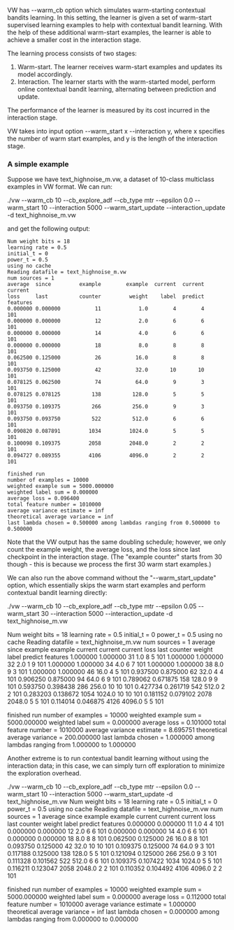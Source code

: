 VW has --warm_cb option which simulates warm-starting contextual bandits learning. In this setting, the learner is given a set of warm-start supervised learning examples to help with contextual bandit learning. With the help of these additional warm-start examples, the learner is able to achieve a smaller cost in the interaction stage.

The learning process consists of two stages:

1. Warm-start. The learner receives warm-start examples and updates its model accordingly.
2. Interaction. The learner starts with the warm-started model, perform online contextual bandit learning, alternating between prediction and update. 

The performance of the learner is measured by its cost incurred in the interaction stage.

VW takes into input option --warm_start x --interaction y, where x specifies the number of warm start examples, and y is the length of the interaction stage. 

### A simple example

Suppose we have text_highnoise_m.vw, a dataset of 10-class multiclass examples in VW format. We can run:

  ./vw --warm_cb 10 --cb_explore_adf --cb_type mtr --epsilon 0.0 --warm_start 10 --interaction 5000 --warm_start_update --interaction_update -d text_highnoise_m.vw

and get the following output:

    Num weight bits = 18
    learning rate = 0.5
    initial_t = 0
    power_t = 0.5
    using no cache
    Reading datafile = text_highnoise_m.vw
    num sources = 1
    average  since         example        example  current  current  current
    loss     last          counter         weight    label  predict features
    0.000000 0.000000           11            1.0        4        4      101
    0.000000 0.000000           12            2.0        6        6      101
    0.000000 0.000000           14            4.0        6        6      101
    0.000000 0.000000           18            8.0        8        8      101
    0.062500 0.125000           26           16.0        8        8      101
    0.093750 0.125000           42           32.0       10       10      101
    0.078125 0.062500           74           64.0        9        3      101
    0.078125 0.078125          138          128.0        5        5      101
    0.093750 0.109375          266          256.0        9        3      101
    0.093750 0.093750          522          512.0        6        6      101
    0.090820 0.087891         1034         1024.0        5        5      101
    0.100098 0.109375         2058         2048.0        2        2      101
    0.094727 0.089355         4106         4096.0        2        2      101

    finished run
    number of examples = 10000
    weighted example sum = 5000.000000
    weighted label sum = 0.000000
    average loss = 0.096400
    total feature number = 1010000
    average variance estimate = inf
    theoretical average variance = inf
    last lambda chosen = 0.500000 among lambdas ranging from 0.500000 to 0.500000

Note that the VW output has the same doubling schedule; however, we only count the example weight, the average loss, and the loss since last checkpoint in the interaction stage. (The "example counter" starts from 30 though - this is because we process the first 30 warm start examples.)

We can also run the above command without the "--warm_start_update" option, which essentially skips the warm start examples and perform contextual bandit learning directly:

./vw --warm_cb 10 --cb_explore_adf --cb_type mtr --epsilon 0.05 --warm_start 30 --interaction 5000 --interaction_update -d text_highnoise_m.vw

Num weight bits = 18
learning rate = 0.5
initial_t = 0
power_t = 0.5
using no cache
Reading datafile = text_highnoise_m.vw
num sources = 1
average  since         example        example  current  current  current
loss     last          counter         weight    label  predict features
1.000000 1.000000           31            1.0        8        5      101
1.000000 1.000000           32            2.0        1        9      101
1.000000 1.000000           34            4.0        6        7      101
1.000000 1.000000           38            8.0        9        3      101
1.000000 1.000000           46           16.0        4        5      101
0.937500 0.875000           62           32.0        4        4      101
0.906250 0.875000           94           64.0        6        9      101
0.789062 0.671875          158          128.0        9        9      101
0.593750 0.398438          286          256.0       10       10      101
0.427734 0.261719          542          512.0        2        2      101
0.283203 0.138672         1054         1024.0       10       10      101
0.181152 0.079102         2078         2048.0        5        5      101
0.114014 0.046875         4126         4096.0        5        5      101

finished run
number of examples = 10000
weighted example sum = 5000.000000
weighted label sum = 0.000000
average loss = 0.101000
total feature number = 1010000
average variance estimate = 8.695751
theoretical average variance = 200.000000
last lambda chosen = 1.000000 among lambdas ranging from 1.000000 to 1.000000

Another extreme is to run contextual bandit learning without using the interaction data; in this case, we can simply turn off exploration to minimize the exploration overhead.

./vw --warm_cb 10 --cb_explore_adf --cb_type mtr --epsilon 0.0 --warm_start 10 --interaction 5000 --warm_start_update -d text_highnoise_m.vw
Num weight bits = 18
learning rate = 0.5
initial_t = 0
power_t = 0.5
using no cache
Reading datafile = text_highnoise_m.vw
num sources = 1
average  since         example        example  current  current  current
loss     last          counter         weight    label  predict features
0.000000 0.000000           11            1.0        4        4      101
0.000000 0.000000           12            2.0        6        6      101
0.000000 0.000000           14            4.0        6        6      101
0.000000 0.000000           18            8.0        8        8      101
0.062500 0.125000           26           16.0        8        8      101
0.093750 0.125000           42           32.0       10       10      101
0.109375 0.125000           74           64.0        9        3      101
0.117188 0.125000          138          128.0        5        5      101
0.121094 0.125000          266          256.0        9        3      101
0.111328 0.101562          522          512.0        6        6      101
0.109375 0.107422         1034         1024.0        5        5      101
0.116211 0.123047         2058         2048.0        2        2      101
0.110352 0.104492         4106         4096.0        2        2      101

finished run
number of examples = 10000
weighted example sum = 5000.000000
weighted label sum = 0.000000
average loss = 0.112000
total feature number = 1010000
average variance estimate = 1.000000
theoretical average variance = inf
last lambda chosen = 0.000000 among lambdas ranging from 0.000000 to 0.000000
